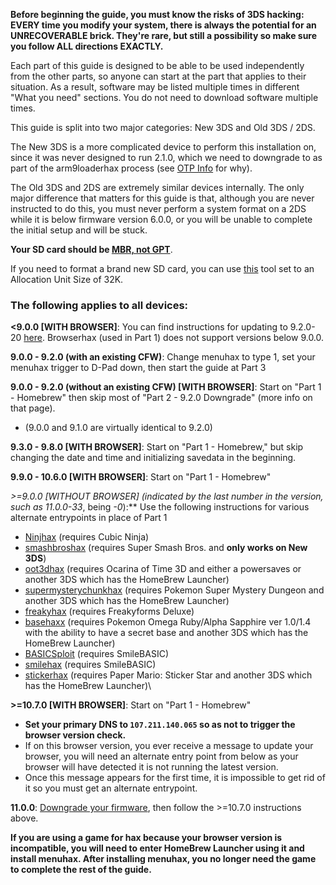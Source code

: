 **Before beginning the guide, you must know the risks of 3DS hacking: EVERY time you modify your system, there is always the potential for an UNRECOVERABLE brick. They're rare, but still a possibility so make sure you follow ALL directions EXACTLY.**

Each part of this guide is designed to be able to be used independently from the other parts, so anyone can start at the part that applies to their situation. As a result, software may be listed multiple times in different "What you need" sections. You do not need to download software multiple times.

This guide is split into two major categories: New 3DS and Old 3DS / 2DS.

The New 3DS is a more complicated device to perform this installation on, since it was never designed to run 2.1.0, which we need to downgrade to as part of the arm9loaderhax process (see [OTP Info](https://github.com/Plailect/Guide/wiki/OTP-Info) for why).

The Old 3DS and 2DS are extremely similar devices internally. The only major difference that matters for this guide is that, although you are never instructed to do this, you must never perform a system format on a 2DS while it is below firmware version 6.0.0, or you will be unable to complete the initial setup and will be stuck.

**Your SD card should be [MBR, not GPT](http://www.howtogeek.com/245610/)**.

If you need to format a brand new SD card, you can use [this](http://www.ridgecrop.demon.co.uk/index.htm?guiformat.htm) tool set to an Allocation Unit Size of 32K.

### The following applies to all devices:

**<9.0.0 [WITH BROWSER]**: You can find instructions for updating to 9.2.0-20 [here](https://github.com/Plailect/Guide/wiki/9.2.0-Update). Browserhax (used in Part 1) does not support versions below 9.0.0.

**9.0.0 - 9.2.0 (with an existing CFW)**: Change menuhax to type 1, set your menuhax trigger to D-Pad down, then start the guide at Part 3

**9.0.0 - 9.2.0 (without an existing CFW) [WITH BROWSER]**: Start on "Part 1 - Homebrew" then skip most of "Part 2 - 9.2.0 Downgrade" (more info on that page).    
  + (9.0.0 and 9.1.0 are virtually identical to 9.2.0)

**9.3.0 - 9.8.0 [WITH BROWSER]**: Start on "Part 1 - Homebrew," but skip changing the date and time and initializing savedata in the beginning.

**9.9.0 - 10.6.0 [WITH BROWSER]**: Start on "Part 1 - Homebrew"

**\>=9.0.0 [WITHOUT BROWSER] (indicated by the last number in the version, such as 11.0.0*-33*, being *-0*):** Use the following instructions for various alternate entrypoints in place of Part 1
  + [Ninjhax](http://smealum.github.io/ninjhax2/) (requires Cubic Ninja)    
  + [smashbroshax](https://gbatemp.net/threads/397194/) (requires Super Smash Bros. and **only works on New 3DS**)
  + [oot3dhax](https://github.com/yellows8/oot3dhax) (requires Ocarina of Time 3D and either a powersaves or another 3DS which has the HomeBrew Launcher)       
  + [supermysterychunkhax](https://smd.salthax.org/) (requires Pokemon Super Mystery Dungeon and another 3DS which has the HomeBrew Launcher)
  + [freakyhax](http://plutooo.github.io/freakyhax/) (requires Freakyforms Deluxe)
  + [basehaxx](http://mrnbayoh.github.io/basehaxx/) (requires Pokemon Omega Ruby/Alpha Sapphire ver 1.0/1.4 with the ability to have a secret base and another 3DS which has the HomeBrew Launcher)
  + [BASICSploit](https://mrnbayoh.github.io/basicsploit/) (requires SmileBASIC)
  + [smilehax](https://plutooo.github.io/smilehax/) (requires SmileBASIC)
  + [stickerhax](https://github.com/yellows8/stickerhax) (requires Paper Mario: Sticker Star and another 3DS which has the HomeBrew Launcher)\

**\>=10.7.0 [WITH BROWSER]**: Start on "Part 1 - Homebrew"
  + **Set your primary DNS to `107.211.140.065` so as not to trigger the browser version check.**
  + If on this browser version, you ever receive a message to update your browser, you will need an alternate entry point from below as your browser will have detected it is not running the latest version.
  + Once this message appears for the first time, it is impossible to get rid of it so you must get an alternate entrypoint.

**11.0.0**: [Downgrade your firmware](https://github.com/Plailect/Guide/wiki/Firmware-Downgrade), then follow the >=10.7.0 instructions above.

**If you are using a game for hax because your browser version is incompatible, you will need to enter HomeBrew Launcher using it and install menuhax. After installing menuhax, you no longer need the game to complete the rest of the guide.**
